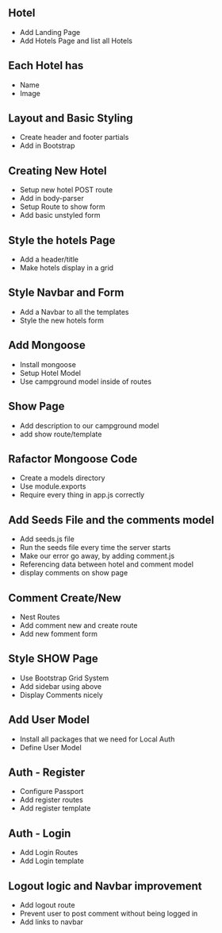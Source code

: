 ## Hotel ##

* Add Landing Page
* Add Hotels Page and list all Hotels

## Each Hotel has ##

* Name
* Image

## Layout and Basic Styling ##
* Create header and footer partials
* Add in Bootstrap

## Creating New Hotel ##
* Setup new hotel POST route
* Add in body-parser
* Setup Route to show form
* Add basic unstyled form

## Style the hotels Page ##
* Add a header/title
* Make hotels display in a grid

## Style Navbar and Form ##
* Add a Navbar to all the templates
* Style the new hotels form

## Add Mongoose ##
* Install mongoose
* Setup Hotel Model
* Use campground model inside of routes

## Show Page ##
* Add description to our campground model
* add show route/template 

## Rafactor Mongoose Code ##
* Create a models directory
* Use module.exports
* Require every thing in app.js correctly

## Add Seeds File and the comments model ##
* Add seeds.js file
* Run the seeds file every time the server starts
* Make our error go away, by adding comment.js
* Referencing data between hotel and comment model
* display comments on show page

## Comment Create/New ##
* Nest Routes
* Add comment new and create route
* Add new fomment form

## Style SHOW Page ##
* Use Bootstrap Grid System
* Add sidebar using above
* Display Comments nicely
  
## Add User Model ##
* Install all packages that we need for Local Auth
* Define User Model

## Auth - Register ##
* Configure Passport
* Add register routes
* Add register template

## Auth - Login ##
* Add Login Routes
* Add Login template

## Logout logic and Navbar improvement ##
* Add logout route
* Prevent user to post comment without being logged in
* Add links to navbar

